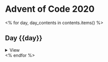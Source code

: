 # Advent of Code 2020

<% for day, day_contents in contents.items() %>

## Day {{day}}

<details><summary>View</summary>

<% for part, content in day_contents.items() %>

### {{part}}

<details><summary>Code</summary>

```python
{{ content }}
```

</details>
<% endfor %>
</details>
<% endfor %>
